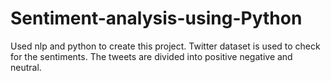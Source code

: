 # Sentiment-analysis-using-Python
Used nlp and python to create this project. Twitter dataset is used to check for the sentiments. The tweets are divided into positive negative and neutral.
